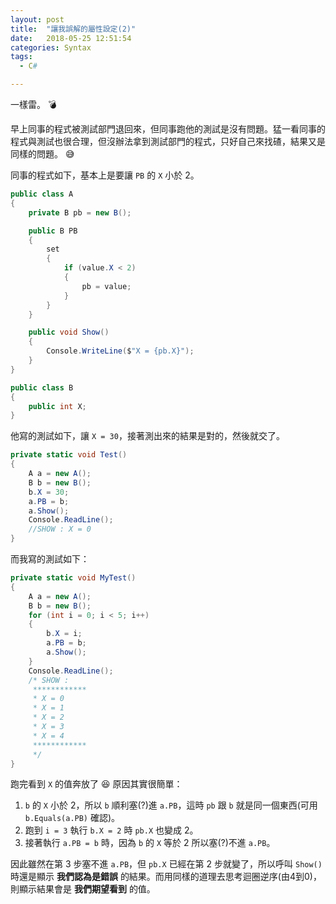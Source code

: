 ```yaml
---
layout: post
title:  "讓我誤解的屬性設定(2)"
date:   2018-05-25 12:51:54
categories: Syntax
tags:  
  - C#

---
```


一樣雷。 :bomb:

<!-- more -->

早上同事的程式被測試部門退回來，但同事跑他的測試是沒有問題。猛一看同事的程式與測試也很合理，但沒辦法拿到測試部門的程式，只好自己來找碴，結果又是同樣的問題。 :sweat_smile:

同事的程式如下，基本上是要讓 `PB` 的 `X` 小於 2。

``` c#
public class A
{
    private B pb = new B();

    public B PB
    {
        set
        {
            if (value.X < 2)
            {
                pb = value;
            }
        }
    }

    public void Show()
    {
        Console.WriteLine($"X = {pb.X}");
    }
}

public class B
{
    public int X;
}
```

他寫的測試如下，讓 `X = 30`，接著測出來的結果是對的，然後就交了。

``` c#
private static void Test()
{
    A a = new A();
    B b = new B();
    b.X = 30;
    a.PB = b;
    a.Show();
    Console.ReadLine();
    //SHOW : X = 0
}
```

而我寫的測試如下：

``` c#
private static void MyTest()
{
    A a = new A();
    B b = new B();
    for (int i = 0; i < 5; i++)
    {
        b.X = i;
        a.PB = b;
        a.Show();
    }    
    Console.ReadLine();
    /* SHOW :
     ************
     * X = 0
     * X = 1
     * X = 2
     * X = 3
     * X = 4
     ************
     */
}
```

跑完看到 `X` 的值奔放了 :laughing: 原因其實很簡單：

1. `b` 的 `X` 小於 2，所以 `b` 順利塞(?)進 `a.PB`，這時 `pb` 跟 `b` 就是同一個東西(可用 `b.Equals(a.PB)` 確認)。
2. 跑到 `i = 3` 執行 `b.X = 2` 時 `pb.X` 也變成 2。
3. 接著執行 `a.PB = b` 時，因為 `b` 的 `X` 等於 2 所以塞(?)不進 `a.PB`。

因此雖然在第 3 步塞不進 `a.PB`，但 `pb.X` 已經在第 2 步就變了，所以呼叫 `Show()` 時還是顯示 **我們認為是錯誤** 的結果。而用同樣的道理去思考迴圈逆序(由4到0)，則顯示結果會是 **我們期望看到** 的值。